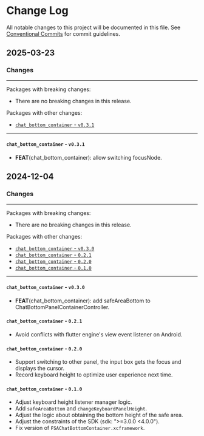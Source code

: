 # Change Log

All notable changes to this project will be documented in this file.
See [Conventional Commits](https://conventionalcommits.org) for commit guidelines.

## 2025-03-23

### Changes

---

Packages with breaking changes:

 - There are no breaking changes in this release.

Packages with other changes:

 - [`chat_bottom_container` - `v0.3.1`](#chat_bottom_container---v031)

---

#### `chat_bottom_container` - `v0.3.1`

 - **FEAT**(chat_bottom_container): allow switching focusNode.


## 2024-12-04

### Changes

---

Packages with breaking changes:

 - There are no breaking changes in this release.

Packages with other changes:

 - [`chat_bottom_container` - `v0.3.0`](#chat_bottom_container---v030)
 - [`chat_bottom_container` - `0.2.1`](#chat_bottom_container---021)
 - [`chat_bottom_container` - `0.2.0`](#chat_bottom_container---020)
 - [`chat_bottom_container` - `0.1.0`](#chat_bottom_container---010)

---

#### `chat_bottom_container` - `v0.3.0`

 - **FEAT**(chat_bottom_container): add safeAreaBottom to ChatBottomPanelContainerController.


#### `chat_bottom_container` - `0.2.1`

* Avoid conflicts with flutter engine's view event listener on Android.

#### `chat_bottom_container` - `0.2.0`

* Support switching to other panel, the input box gets the focus and displays the cursor.
* Record keyboard height to optimize user experience next time.

#### `chat_bottom_container` - `0.1.0`

* Adjust keyboard height listener manager logic.
* Add `safeAreaBottom` and `changeKeyboardPanelHeight`.
* Adjust the logic about obtaining the bottom height of the safe area.
* Adjust the constraints of the SDK (sdk: ">=3.0.0 <4.0.0").
* Fix version of `FSAChatBottomContainer.xcframework`.
